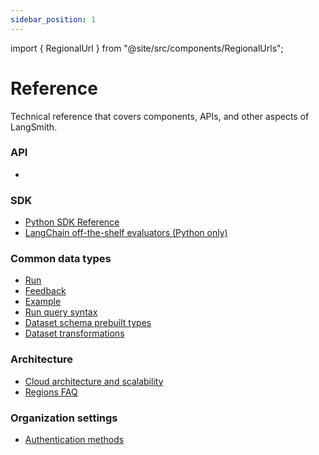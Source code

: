 ```yaml
---
sidebar_position: 1
---
```


import { RegionalUrl } from "@site/src/components/RegionalUrls";

# Reference

Technical reference that covers components, APIs, and other aspects of LangSmith.

### API

- <RegionalUrl type='api' suffix='/redoc' text='API Reference' />

### SDK

- [Python SDK Reference](https://docs.smith.langchain.com/reference/python)
- [LangChain off-the-shelf evaluators (Python only)](./reference/sdk_reference/langchain_evaluators)

### Common data types

- [Run](./reference/data_formats/run_data_format)
- [Feedback](./reference/data_formats/feedback_data_format)
- [Example](./reference/data_formats/example_data_format)
- [Run query syntax](./reference/data_formats/trace_query_syntax)
- [Dataset schema prebuilt types](./reference/data_formats/dataset_json_types)
- [Dataset transformations](./reference/evaluation/dataset_transformations)

### Architecture

- [Cloud architecture and scalability](./reference/cloud_architecture_and_scalability)
- [Regions FAQ](./reference/regions_faq)

### Organization settings

- [Authentication methods](./reference/authentication_authorization/authentication_methods)
